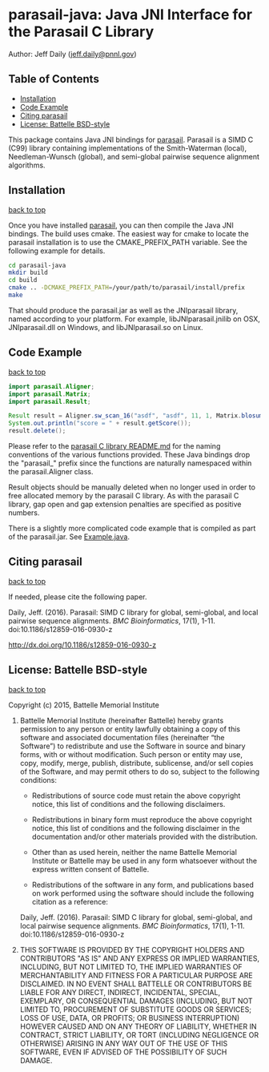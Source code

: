 # parasail-java: Java JNI Interface for the Parasail C Library

Author: Jeff Daily (jeff.daily@pnnl.gov)

## Table of Contents

  * [Installation](#installation)
  * [Code Example](#code-example)
  * [Citing parasail](#citing-parasail)
  * [License: Battelle BSD\-style](#license-battelle-bsd-style)

This package contains Java JNI bindings for [parasail](https://github.com/jeffdaily/parasail). Parasail is a SIMD C (C99) library containing implementations of the Smith-Waterman (local), Needleman-Wunsch (global), and semi-global pairwise sequence alignment algorithms.  

## Installation

[back to top]

Once you have installed [parasail](https://github.com/jeffdaily/parasail), you can then compile the Java JNI bindings.  The build uses cmake.  The easiest way for cmake to locate the parasail installation is to use the CMAKE_PREFIX_PATH variable.  See the following example for details.

```bash
cd parasail-java
mkdir build
cd build
cmake .. -DCMAKE_PREFIX_PATH=/your/path/to/parasail/install/prefix
make
```

That should produce the parasail.jar as well as the JNIparasail library, named according to your platform.  For example, libJNIparasail.jnilib on OSX, JNIparasail.dll on Windows, and libJNIparasail.so on Linux.

## Code Example

[back to top]

```java
import parasail.Aligner;
import parasail.Matrix;
import parasail.Result;

Result result = Aligner.sw_scan_16("asdf", "asdf", 11, 1, Matrix.blosum62);
System.out.println("score = " + result.getScore());
result.delete();
```

Please refer to the [parasail C library README.md](https://github.com/jeffdaily/parasail/blob/master/README.md#standard-function-naming-convention) for the naming conventions of the various functions provided.  These Java bindings drop the "parasail_" prefix since the functions are naturally namespaced within the parasail.Aligner class.

Result objects should be manually deleted when no longer used in order to free allocated memory by the parasail C library.  As with the parasail C library, gap open and gap extension penalties are specified as positive numbers.

There is a slightly more complicated code example that is compiled as part of the parasail.jar.  See [Example.java](src/parasail/Example.java).

## Citing parasail

[back to top]

If needed, please cite the following paper.

Daily, Jeff. (2016). Parasail: SIMD C library for global, semi-global,
and local pairwise sequence alignments. *BMC Bioinformatics*, 17(1), 1-11.
doi:10.1186/s12859-016-0930-z

http://dx.doi.org/10.1186/s12859-016-0930-z

## License: Battelle BSD-style

[back to top]

Copyright (c) 2015, Battelle Memorial Institute

1.  Battelle Memorial Institute (hereinafter Battelle) hereby grants
    permission to any person or entity lawfully obtaining a copy of this
    software and associated documentation files (hereinafter “the
    Software”) to redistribute and use the Software in source and binary
    forms, with or without modification.  Such person or entity may use,
    copy, modify, merge, publish, distribute, sublicense, and/or sell
    copies of the Software, and may permit others to do so, subject to
    the following conditions:

    - Redistributions of source code must retain the above copyright
      notice, this list of conditions and the following disclaimers.

    - Redistributions in binary form must reproduce the above copyright
      notice, this list of conditions and the following disclaimer in
      the documentation and/or other materials provided with the
      distribution.

    - Other than as used herein, neither the name Battelle Memorial
      Institute or Battelle may be used in any form whatsoever without
      the express written consent of Battelle.

    - Redistributions of the software in any form, and publications
      based on work performed using the software should include the
      following citation as a reference:

    Daily, Jeff. (2016). Parasail: SIMD C library for global,
    semi-global, and local pairwise sequence alignments. *BMC
    Bioinformatics*, 17(1), 1-11.  doi:10.1186/s12859-016-0930-z

2.  THIS SOFTWARE IS PROVIDED BY THE COPYRIGHT HOLDERS AND CONTRIBUTORS
    "AS IS" AND ANY EXPRESS OR IMPLIED WARRANTIES, INCLUDING, BUT NOT
    LIMITED TO, THE IMPLIED WARRANTIES OF MERCHANTABILITY AND FITNESS
    FOR A PARTICULAR PURPOSE ARE DISCLAIMED. IN NO EVENT SHALL BATTELLE
    OR CONTRIBUTORS BE LIABLE FOR ANY DIRECT, INDIRECT, INCIDENTAL,
    SPECIAL, EXEMPLARY, OR CONSEQUENTIAL DAMAGES (INCLUDING, BUT NOT
    LIMITED TO, PROCUREMENT OF SUBSTITUTE GOODS OR SERVICES; LOSS OF
    USE, DATA, OR PROFITS; OR BUSINESS INTERRUPTION) HOWEVER CAUSED AND
    ON ANY THEORY OF LIABILITY, WHETHER IN CONTRACT, STRICT LIABILITY,
    OR TORT (INCLUDING NEGLIGENCE OR OTHERWISE) ARISING IN ANY WAY OUT
    OF THE USE OF THIS SOFTWARE, EVEN IF ADVISED OF THE POSSIBILITY OF
    SUCH DAMAGE.

[back to top]: #parasail-java-java-jni-interface-for-the-parasail-c-library
